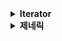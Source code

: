 <details>
  <summary><b>Iterator</b></summary>
  
  ### Iterator란 무엇인가요?
  
  **Iterator**는 객체에서 아이템을 하나씩 가져오는 인터페이스입니다. 반복문으로 요소를 읽기 위해 사용됩니다.
  
  **Iterator 인터페이스의 Dart 구현 예**
  
  ```dart
  class MyIterator<T> implements Iterator<T> {
    final List<T> _items;
    int _currentIndex = -1;
  
    MyIterator(this._items);
  
    @override
    T get current {
      if (_currentIndex < 0 || _currentIndex >= _items.length) {
        throw RangeError('Index out of range');
      }
      return _items[_currentIndex];
    }
  
    @override
    bool moveNext() {
      if (_currentIndex + 1 < _items.length) {
        _currentIndex++;
        return true;
      }
      return false;
    }
  }
  
  void main() {
    var myIterator = MyIterator([10, 20, 30]);
    while (myIterator.moveNext()) {
      print(myIterator.current);
    }
  }
  ```
  
  - **초기 위치**: Iterator는 초기화 시 첫 번째 요소 앞에 위치합니다.
  - **moveNext 호출**: 첫 번째 요소에 접근하기 위해 `moveNext`를 호출하여 Iterator를 첫 번째 요소로 이동시킵니다.
  - **current 접근**: `moveNext`가 true를 반환하면, `current`를 사용하여 현재 요소에 접근합니다.
  - **반복**: 더 이상 요소가 남아 있지 않을 때까지 `moveNext`를 반복합니다. `moveNext`가 false를 반환하면 반복을 종료합니다.
  
  ### Iterable이란 무엇인가요?
  
  - Iterable은 일종의 컬렉션입니다.
  - Iterable은 순차적으로 접근할 수 있는 요소들의 모음입니다.
  - Dart에서 Iterable은 추상 클래스이며, 직접 인스턴스화할 수는 없습니다. 하지만, 새로운 List나 Set을 생성함으로써 새로운 Iterable을 만들 수 있습니다.
  - List와 Set은 모두 Iterable이므로, Iterable 클래스와 동일한 메서드와 속성을 가지고 있습니다.
  - Map은 내부적으로 구현에 따라 다른 데이터 구조를 사용합니다. Map의 요소는 map의 entries나 values 속성을 사용하여 Iterable 객체로 읽을 수도 있습니다.
  - Iterable 이 Iterator(다음 순서로 이동하는 메서드)를 가지고있다.
  
  ### Iterabled의 장단점
  
  장점 
  
  1. 지연 연산
  2. 
  
  ### Iterable vs List
  
  **List** : ‘[]’ 연산자를 통해 요소를 인덱스로 접근할 수 있는 컬렉션이다.
  
  **Iterable** : []연산자를 통해 인덱스로 접근할 수 없으며, elementAt()을 사용해야 한다. 이는 Iterable의 요소를 해당 위치까지 순차적으로 진행한다.
  
  **왜 Iterable은 Index로 접근하지 못하나요?**
  
  Iterable 클래스가 순차적으로 요소에 접근하는 방법만을 정의하기 때문이다.
  
  Iterable은 추상클래스로, 가장 기본적인 인터페이스를 제공한다. 이렇게 함으로써 Iterable의 구현체 코드가 특정 데이터구조에 종속되지 않도록 한다.
  
  ### first & last 사용하기
  
  - 첫 번째 및 마지막 요소를 가져오기 위해 `first`와 `last` 게터를 사용할 수 있습니다.
  - Iterable의 마지막 요소에 접근하려면 모든 요소를 순차적으로 접근해야 하므로 `last`는 느릴 수 있습니다. 빈 Iterable에서 `first`나 `last`를 사용하면 `StateError`가 발생합니다.
  
  ### firstWhere() & singleWhere()
  
  **firstWhere** : 조건을 만족하는 첫 번째 요소를 찾기 위해 `firstWhere()`를 사용할 수 있습니다. 테스트 조건을 만족하는 요소가 없고 `orElse` 매개변수가 제공되지 않으면 `firstWhere()`는 `StateError`를 발생시킵니다.
  
  ```dart
  iterable.firstWhere((element) => element.length > 5);
  ```
  
  **singleWhere** : 조건을 만족하는 요소가 오직 하나만 있는지 확인합니다. 조건을 만족하는 요소가 하나보다 많거나 없으면 `StateError`를 발생시킵니다.
  
  ```dart
  items.singleWhere((element) => element.contains('a') && element.startsWith('M'));
  ```
  
  ### any() & every() 사용하기
  
  - `any()`: 적어도 하나의 요소가 조건을 만족하면 true를 반환합니다.
  - `every()`: 모든 요소가 조건을 만족하면 true를 반환합니다.
  
  ### 필터링 : where() 사용하기
  
  Iterable에서 특정 조건을 만족하는 모든 요소를 찾고 싶다면 `where()` 메서드를 사용할 수 있습니다.
  
  `where()`의 출력은 또 다른 Iterable이며, 이를 반복하거나 다른 Iterable 메서드를 적용할 수 있습니다.
  
  `where()` 조건을 만족하는 요소가 없으면, 메서드는 빈 Iterable을 반환합니다. `singleWhere()`나 `firstWhere()`와 달리 `StateError` 예외를 발생시키지 않습니다.
  
  ```dart
  numbers.where((number) => number.isEven);
  ```
  
  ### takeWhile() & **skipWhile()**
  
  **takeWhile()** : 조건을 만족하는 첫 번째 요소 전까지의 모든 요소를 포함하는 Iterable을 반환합니다.
  
  **skipWhile()** : 조건을 만족하지 않는 첫 번째 요소부터 이후의 모든 요소를 포함하는 Iterable을 반환합니다.
  
  ### map()
  
  `map()` 각 요소에 함수를 적용하여 새로운 Iterable을 반환합니다.
  
  `map()`은 지연연산(Lazy Evaluation)으로 결과값이 필요할때에 함수가 실행됩니다. 즉, 제공된 함수는 해당 요소에 접근할때 호출됩니다.
  
  ### 지연 연산(Lazy Evaluation)이란?
  
  > Lazy Evaluation는 불필요한 연산을 피하기 위해 연산을 지연시켜 놓았다가 필요할 때 연산하는 방법이다.
  > 
  
  Dart에서 `map`, `where`, `expand`와 같은 고차 함수는 호출 시점에서 바로 연산을 수행하지 않는다. 대신, 이들은 새로운 'Iterable' 객체를 반환한다. 이 객체는 연산이 정의된 상태를 유지하며, 실제로 요소에 접근하는 시점(예: `.toList()`, `.forEach()`,변수 를 호출하는 시점)에 연산이 수행된다. 
  
  왜? 필요없는 연산을 하지 않음으로서 성능의 이득을 취할 수 있기 때문
  
  **예시) 1**
  
  ![다운로드.gif](https://prod-files-secure.s3.us-west-2.amazonaws.com/6a40c3c7-b29b-40d8-91be-8d52b2907519/2d60c4ca-b1a9-4ae9-bbc5-c1b4fae75d8f/%E1%84%83%E1%85%A1%E1%84%8B%E1%85%AE%E1%86%AB%E1%84%85%E1%85%A9%E1%84%83%E1%85%B3.gif)
  
  맵을 돌릴때 Filter<10연산을 모든 요소가 수행하는 것이아니라
  
  첫번째 요소를 모든 연산을 수행한 후 결과 값을 메모리에 저장.
  
  두번째 요소를 모든 연산을 수행한 후 결과 값을 메모리에 저장. 을 반복하다가 어떤 조건을 만족하면 이후 요소들은 연산을 실행하지 않게된다.
  
  **예시2)**
  
  ```dart
  void main() {
    print("before call map");
    var numbers = [1, 2, 3, 4, 5];
    var numbersByTwo = numbers.map((number) {
      print(number); // print 찍히지 않는다.실행자체가 안 됨.연산이 정의된 이터러블만 가지고 있다.
      return number * 2;
    });
  
    print(numbersByTwo); // 이때 실행된다.
    print("after call map");
  }
  ```
  
  값이 필요해질때까지 연산을 수행하지 않는 모습.
  
  참고 : [https://medium.com/@6cessfuldev/dart의-map-메서드와-lazy-evaluation-2cf50d3ddeb8](https://medium.com/@6cessfuldev/dart%EC%9D%98-map-%EB%A9%94%EC%84%9C%EB%93%9C%EC%99%80-lazy-evaluation-2cf50d3ddeb8)
  
  참고 : https://dororongju.tistory.com/137

</details>

<details>
  <summary><b>제네릭</b></summary>
  
  ## KeyPoint

  - 컬렉션안에서도 사용 가능
  - 생성자에서도 사용 가능
  - 하위 타입 지정 가능
  - 메서드에서도 사용 가능
  
  ### 제네릭을 왜 사용하나요?
  
  - <> 표기법은 제네릭(또는 매개변수화된) 타입으로 표시합니다. 관례적으로 대부분의 타입 변수는 E, T, S, K, V와 같이 한 글자 이름을 가집니다.
  - 리스트에 다른 타입을 넣는 등의 실수를 방지 할 수 있습니다.
  - 제네릭을 사용하여 코드 중복을 줄일 수 있습니다.
  - 제네릭을 사용하면 타입별 인터페이스를 만드는 것이 아닌 하나의 인터페이스로 여러터입의 구현체를 만들 수 있다.
  
  ### **Using collection literals**
  
  리스트, 세트, 맵 리터럴은 매개변수를 지정할 수 있습니다. 
  
  ```dart
  var listLiterals = <String>['Seth', 'Kathy', 'Lars'];
  var setLiterals = <String>{'Seth', 'Kathy', 'Lars'};
  var mapLiterals = <String, String>{
    'index.html': 'Homepage',
    'robots.txt': 'Hints for web robots',
    'humans.txt': 'We are people, not machines'
  };
  ```
  
  ### 제네릭 타입을 사용한 생성자 사용하기
  
  생성자를 사용할 때 하나 이상의 타입을 지정하려면, 클래스 이름 바로 뒤에 꺾쇠 괄호(<...>) 안에 타입을 넣습니다.
  
  ```dart
  var nameSet = Set<String>.from(names);
  ```
  
  ### 제네릭 컬렉션과 그안의 타입
  
  Dart의 제네릭 타입은 런타임에서 타입 정보를 유지한다.
  
  Java에서는 객체가 `List`인지 테스트할 수 있지만, 그것이 `List<String>`인지 여부는 테스트할 수 없습니다.
  
  ### 제네릭 타입의 파라미터 제한
  
  `extends` 를 사용하여 매개변수 타입을 특정 타입의 하위타입으로 제한할 수 있습니다.
  
  ```dart
  class Foo<T extends SomeBaseClass> {
    // 구현 내용...
    String toString() => "Instance of 'Foo<$T>'";
  }
  ```
  
  `SomeBaseClass` 또는 그 하위 타입을 제네릭 인수로 사용하는 것은 괜찮습니다.
  
  제네릭 매개변수를 지정하지 않는 것도 괜찮습니다.
  
  ```dart
  class Extender extends SomeBaseClass {...}
  
  var someBaseClassFoo = Foo<SomeBaseClass>();
  var extenderFoo = Foo<Extender>();
  
  var foo = Foo();
  ```
  
  ### 제네릭 메서드 사용
  
  메서드도 타입 인수를 허용합니다.
  
  ```dart
  T first<T>(List<T> ts) {
    // 초기 작업이나 오류 확인 등을 수행한 다음...
    T tmp = ts[0];
    // 추가 확인이나 처리를 수행...
    return tmp;
  }
  ```
</details>



